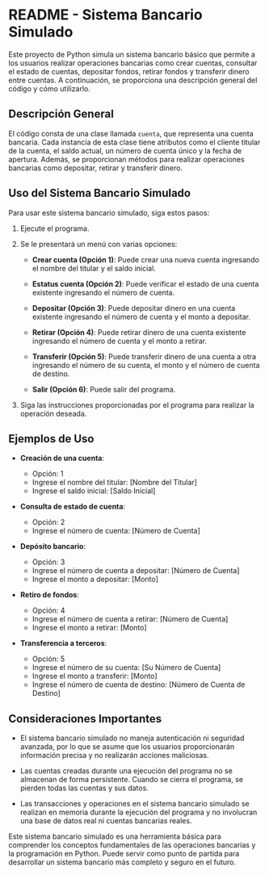 # README - Sistema Bancario Simulado

Este proyecto de Python simula un sistema bancario básico que permite a los usuarios realizar operaciones bancarias como crear cuentas, consultar el estado de cuentas, depositar fondos, retirar fondos y transferir dinero entre cuentas. A continuación, se proporciona una descripción general del código y cómo utilizarlo.

## Descripción General

El código consta de una clase llamada `cuenta`, que representa una cuenta bancaria. Cada instancia de esta clase tiene atributos como el cliente titular de la cuenta, el saldo actual, un número de cuenta único y la fecha de apertura. Además, se proporcionan métodos para realizar operaciones bancarias como depositar, retirar y transferir dinero.

## Uso del Sistema Bancario Simulado

Para usar este sistema bancario simulado, siga estos pasos:

1. Ejecute el programa.

2. Se le presentará un menú con varias opciones:
   
   - **Crear cuenta (Opción 1)**: Puede crear una nueva cuenta ingresando el nombre del titular y el saldo inicial.

   - **Estatus cuenta (Opción 2)**: Puede verificar el estado de una cuenta existente ingresando el número de cuenta.

   - **Depositar (Opción 3)**: Puede depositar dinero en una cuenta existente ingresando el número de cuenta y el monto a depositar.

   - **Retirar (Opción 4)**: Puede retirar dinero de una cuenta existente ingresando el número de cuenta y el monto a retirar.

   - **Transferir (Opción 5)**: Puede transferir dinero de una cuenta a otra ingresando el número de su cuenta, el monto y el número de cuenta de destino.

   - **Salir (Opción 6)**: Puede salir del programa.

3. Siga las instrucciones proporcionadas por el programa para realizar la operación deseada.

## Ejemplos de Uso

- **Creación de una cuenta**:
  - Opción: 1
  - Ingrese el nombre del titular: [Nombre del Titular]
  - Ingrese el saldo inicial: [Saldo Inicial]
  
- **Consulta de estado de cuenta**:
  - Opción: 2
  - Ingrese el número de cuenta: [Número de Cuenta]

- **Depósito bancario**:
  - Opción: 3
  - Ingrese el número de cuenta a depositar: [Número de Cuenta]
  - Ingrese el monto a depositar: [Monto]

- **Retiro de fondos**:
  - Opción: 4
  - Ingrese el número de cuenta a retirar: [Número de Cuenta]
  - Ingrese el monto a retirar: [Monto]

- **Transferencia a terceros**:
  - Opción: 5
  - Ingrese el número de su cuenta: [Su Número de Cuenta]
  - Ingrese el monto a transferir: [Monto]
  - Ingrese el número de cuenta de destino: [Número de Cuenta de Destino]

## Consideraciones Importantes

- El sistema bancario simulado no maneja autenticación ni seguridad avanzada, por lo que se asume que los usuarios proporcionarán información precisa y no realizarán acciones maliciosas.

- Las cuentas creadas durante una ejecución del programa no se almacenan de forma persistente. Cuando se cierra el programa, se pierden todas las cuentas y sus datos.

- Las transacciones y operaciones en el sistema bancario simulado se realizan en memoria durante la ejecución del programa y no involucran una base de datos real ni cuentas bancarias reales.

Este sistema bancario simulado es una herramienta básica para comprender los conceptos fundamentales de las operaciones bancarias y la programación en Python. Puede servir como punto de partida para desarrollar un sistema bancario más completo y seguro en el futuro.
